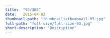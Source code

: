 ```yaml
---
title:  "93/365"
date:   2015-04-03
thumbnail-path: "thumbnails/thumbnail-93.jpg"
full-path: "full-size/full-size-93.jpg"
short-description: "Description"
---
```

